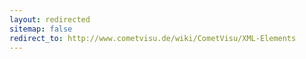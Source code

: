 ```yaml
---
layout: redirected
sitemap: false
redirect_to: http://www.cometvisu.de/wiki/CometVisu​/XML-Elements
---
```


